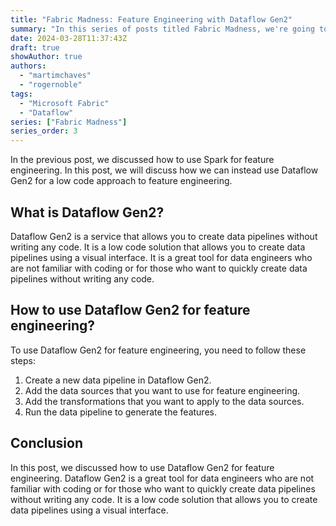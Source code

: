 ```yaml
---
title: "Fabric Madness: Feature Engineering with Dataflow Gen2"
summary: "In this series of posts titled Fabric Madness, we're going to be diving deep into some of the most interesting features of Microsoft Fabric, for an end-to-end demonstration of how to train and use a machine learning model."
date: 2024-03-28T11:37:43Z
draft: true
showAuthor: true
authors:
  - "martimchaves"
  - "rogernoble"
tags:
  - "Microsoft Fabric"
  - "Dataflow"
series: ["Fabric Madness"]
series_order: 3
---
```


In the previous post, we discussed how to use Spark for feature engineering. In this post, we will discuss how we can instead use Dataflow Gen2 for a low code approach to feature engineering.

## What is Dataflow Gen2?

Dataflow Gen2 is a service that allows you to create data pipelines without writing any code. It is a low code solution that allows you to create data pipelines using a visual interface. It is a great tool for data engineers who are not familiar with coding or for those who want to quickly create data pipelines without writing any code.

## How to use Dataflow Gen2 for feature engineering?

To use Dataflow Gen2 for feature engineering, you need to follow these steps:

1. Create a new data pipeline in Dataflow Gen2.
2. Add the data sources that you want to use for feature engineering.
3. Add the transformations that you want to apply to the data sources.
4. Run the data pipeline to generate the features.


## Conclusion
In this post, we discussed how to use Dataflow Gen2 for feature engineering. Dataflow Gen2 is a great tool for data engineers who are not familiar with coding or for those who want to quickly create data pipelines without writing any code. It is a low code solution that allows you to create data pipelines using a visual interface.